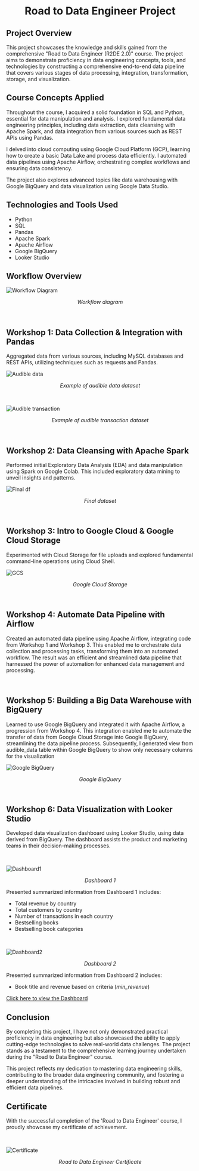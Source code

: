 <h1 align="center">Road to Data Engineer Project</h1>
<h2>Project Overview</h2>
<p>This project showcases the knowledge and skills gained from the comprehensive "Road to Data Engineer (R2DE 2.0)" course. The project aims to demonstrate proficiency in data engineering concepts, tools, and technologies by constructing a comprehensive end-to-end data pipeline that covers various stages of data processing, integration, transformation, storage, and visualization.</p>

<h2>Course Concepts Applied</h2>
<p>Throughout the course, I acquired a solid foundation in SQL and Python, essential for data manipulation and analysis. I explored fundamental data engineering principles, including data extraction, data cleansing with Apache Spark, and data integration from various sources such as REST APIs using Pandas.

I delved into cloud computing using Google Cloud Platform (GCP), learning how to create a basic Data Lake and process data efficiently. I automated data pipelines using Apache Airflow, orchestrating complex workflows and ensuring data consistency.

The project also explores advanced topics like data warehousing with Google BigQuery and data visualization using Google Data Studio.</p>

<h2>Technologies and Tools Used</h2>
<ul>
  <li>Python</li>
  <li>SQL</li>
  <li>Pandas</li>
  <li>Apache Spark</li>
  <li>Apache Airflow</li>
  <li>Google BigQuery</li>
  <li>Looker Studio</li>
</ul>

<h2>Workflow Overview</h2>

![Workflow Diagram](Picture/project%20flow.PNG)
<p align="center"><em>Workflow diagram</em></p>
<br>

<h2> Workshop 1: Data Collection & Integration with Pandas</h2>
<p>Aggregated data from various sources, including MySQL databases and REST APIs, utilizing techniques such as requests and Pandas.</p>

![Audible data](Picture/audible_data.PNG)
<p align="center"><em>Example of audible data dataset</em></p>
<br>

![Audible transaction](Picture/audible_transaction.PNG)
<p align="center"><em>Example of audible transaction dataset</em></p>
<br>


<h2> Workshop 2: Data Cleansing with Apache Spark</h2>
<p>Performed initial Exploratory Data Analysis (EDA) and data manipulation using Spark on Google Colab. This included exploratory data mining to unveil insights and patterns.</p>

![Final df](Picture/final_df.PNG)
<p align="center"><em>Final dataset</em></p>
<br>


<h2> Workshop 3: Intro to Google Cloud & Google Cloud Storage</h2>
<p>Experimented with Cloud Storage for file uploads and explored fundamental command-line operations using Cloud Shell.</p>

![GCS](Picture/gcs.PNG)
<p align="center"><em>Google Cloud Storage</em></p>
<br>

<h2> Workshop 4: Automate Data Pipeline with Airflow</h2>
<p>Created an automated data pipeline using Apache Airflow, integrating code from Workshop 1 and Workshop 3. This enabled me to orchestrate data collection and processing tasks, transforming them into an automated workflow. The result was an efficient and streamlined data pipeline that harnessed the power of automation for enhanced data management and processing.</p>
<br>

<h2> Workshop 5: Building a Big Data Warehouse with BigQuery</h2>
<p>Learned to use Google BigQuery and integrated it with Apache Airflow, a progression from Workshop 4. This integration enabled me to automate the transfer of data from Google Cloud Storage into Google BigQuery, streamlining the data pipeline process. Subsequently, I generated view from audible_data table within Google BigQuery to show only necessary columns for the visualization</p>

![Google BigQuery](Picture/bigquery.PNG)
<p align="center"><em>Google BigQuery</em></p>
<br>


<h2>Workshop 6: Data Visualization with Looker Studio</h2>
<p>Developed data visualization dashboard using Looker Studio, using data derived from BigQuery. The dashboard assists the product and marketing teams in their decision-making processes.</p>
<br>

![Dashboard1](Picture/dashboard_1.PNG)
<p align="center"><em>Dashboard 1</em></p>

<p>Presented summarized information from Dashboard 1 includes:</p>
<ul>
  <li>Total revenue by country</li>
  <li>Total customers by country</li>
  <li>Number of transactions in each country</li>
  <li>Bestselling books</li>
  <li>Bestselling book categories</li>
</ul>
<br>

![Dashboard2](Picture/dashboard_2.PNG)
<p align="center"><em>Dashboard 2</em></p>

<p>Presented summarized information from Dashboard 2 includes:</p>
<ul>
  <li>Book title and revenue based on criteria (<em>min_revenue</em>)</li>
</ul>
<a href="https://lookerstudio.google.com/s/izeffAkI_VY" target="_blank">Click here to view the Dashboard</a>
<br>

<h2>Conclusion</h2>
<p>By completing this project, I have not only demonstrated practical proficiency in data engineering but also showcased the ability to apply cutting-edge technologies to solve real-world data challenges. The project stands as a testament to the comprehensive learning journey undertaken during the "Road to Data Engineer" course.

This project reflects my dedication to mastering data engineering skills, contributing to the broader data engineering community, and fostering a deeper understanding of the intricacies involved in building robust and efficient data pipelines.</p>

<h2>Certificate</h2>
<p>With the successful completion of the 'Road to Data Engineer' course, I proudly showcase my certificate of achievement.</p>
<br>

![Certificate](Certificate.png)
<p align="center"><em>Road to Data Engineer Certificate</em></p>

